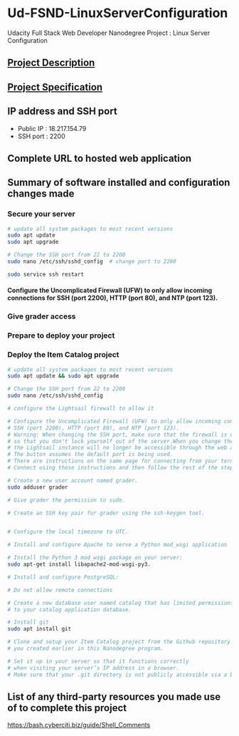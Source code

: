 # Ud-FSND-LinuxServerConfiguration
Udacity Full Stack Web Developer Nanodegree Project : Linux Server Configuration

## [Project Description](Project_Description.md)

## [Project Specification](Project_Specification.md)

## IP address and SSH port
* Public IP : 18.217.154.79
* SSH port : 2200

## Complete URL to hosted web application


## Summary of software installed and configuration changes made

### Secure your server
```bash
# update all system packages to most recent versions
sudo apt update
sudo apt upgrade

# Change the SSH port from 22 to 2200
sudo nano /etc/ssh/sshd_config  # change port to 2200

sudo service ssh restart


```


#### Configure the Uncomplicated Firewall (UFW) to only allow incoming connections for SSH (port 2200), HTTP (port 80), and NTP (port 123).

### Give grader access

### Prepare to deploy your project

### Deploy the Item Catalog project

```bash
# update all system packages to most recent versions
sudo apt update && sudo apt upgrade

# Change the SSH port from 22 to 2200
sudo nano /etc/ssh/sshd_config

# configure the Lightsail firewall to allow it

# Configure the Uncomplicated Firewall (UFW) to only allow incoming connections for 
# SSH (port 2200), HTTP (port 80), and NTP (port 123).
# Warning: When changing the SSH port, make sure that the firewall is open for port 2200 first, 
# so that you don't lock yourself out of the server.When you change the SSH port, 
# the Lightsail instance will no longer be accessible through the web app 'Connect using SSH' button. 
# The button assumes the default port is being used. 
# There are instructions on the same page for connecting from your terminal to the instance. 
# Connect using those instructions and then follow the rest of the steps.

# Create a new user account named grader.
sudo adduser grader

# Give grader the permission to sudo.

# Create an SSH key pair for grader using the ssh-keygen tool.


# Configure the local timezone to UTC.

# Install and configure Apache to serve a Python mod_wsgi application

# Install the Python 3 mod_wsgi package on your server: 
sudo apt-get install libapache2-mod-wsgi-py3.

# Install and configure PostgreSQL:

# Do not allow remote connections

# Create a new database user named catalog that has limited permissions 
# to your catalog application database.

# Install git
sudo apt install git

# Clone and setup your Item Catalog project from the Github repository 
# you created earlier in this Nanodegree program.

# Set it up in your server so that it functions correctly 
# when visiting your server’s IP address in a browser. 
# Make sure that your .git directory is not publicly accessible via a browser!
```


## List of any third-party resources you made use of to complete this project
https://bash.cyberciti.biz/guide/Shell_Comments
